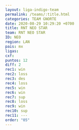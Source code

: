 ```yaml
---
layout: liga-indigo-team
permalink: /teams/:title.html
categories: TEAM GNORTE
date: 2020-08-29 10:29:20 +0700
title: RNT NEO STAR
team: RNT NEO STAR
ID: NEO
region: LAN
pais: mx
ligas: 
cxf: 
puntos: 12
diff: 2
rec1: win
rec2: loss
rec3: des
rec4: loss
rec5: win
rec6: win
rec7: sup
rec8: loss
rec9: win
rec10: sup
rec11: ---
order: "05"
---
```

